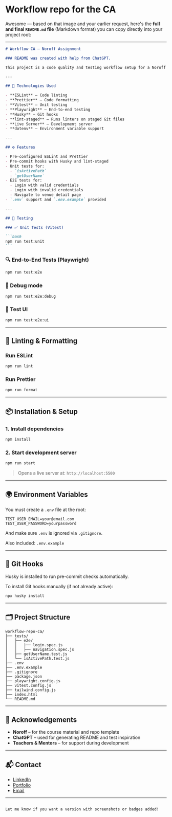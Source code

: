 # Workflow repo for the CA

Awesome — based on that image and your earlier request, here's the **full and final `README.md` file** (Markdown format) you can copy directly into your project root:

---

````markdown
# Workflow CA – Noroff Assignment

### README was created with help from ChatGPT.

This project is a code quality and testing workflow setup for a Noroff frontend course assignment. It includes linting, formatting, unit testing, and end-to-end testing using modern tools to ensure reliable and maintainable code.

---

## 🧰 Technologies Used

- **ESLint** – Code linting
- **Prettier** – Code formatting
- **Vitest** – Unit testing
- **Playwright** – End-to-end testing
- **Husky** – Git hooks
- **lint-staged** – Runs linters on staged Git files
- **Live Server** – Development server
- **dotenv** – Environment variable support

---

## ⚙️ Features

- Pre-configured ESLint and Prettier
- Pre-commit hooks with Husky and lint-staged
- Unit tests for:
  - `isActivePath`
  - `getUserName`
- E2E tests for:
  - Login with valid credentials
  - Login with invalid credentials
  - Navigate to venue detail page
- `.env` support and `.env.example` provided

---

## 🧪 Testing

### ✅ Unit Tests (Vitest)

```bash
npm run test:unit
```
````

### 🔍 End-to-End Tests (Playwright)

```bash
npm run test:e2e
```

### 🐞 Debug mode

```bash
npm run test:e2e:debug
```

### 🧪 Test UI

```bash
npm run test:e2e:ui
```

---

## 🧼 Linting & Formatting

### Run ESLint

```bash
npm run lint
```

### Run Prettier

```bash
npm run format
```

---

## 📦 Installation & Setup

### 1. Install dependencies

```bash
npm install
```

### 2. Start development server

```bash
npm run start
```

> Opens a live server at: `http://localhost:5500`

---

## 🌍 Environment Variables

You must create a `.env` file at the root:

```
TEST_USER_EMAIL=your@email.com
TEST_USER_PASSWORD=yourpassword
```

And make sure `.env` is ignored via `.gitignore`.

Also included: `.env.example`

---

## 🧠 Git Hooks

Husky is installed to run pre-commit checks automatically.

To install Git hooks manually (if not already active):

```bash
npx husky install
```

---

## 🗂️ Project Structure

```
workflow-repo-ca/
├── tests/
│   ├── e2e/
│   │   ├── login.spec.js
│   │   ├── navigation.spec.js
│   ├── getUserName.test.js
│   └── isActivePath.test.js
├── .env
├── .env.example
├── .gitignore
├── package.json
├── playwright.config.js
├── vitest.config.js
├── tailwind.config.js
├── index.html
└── README.md
```

---

## 🙌 Acknowledgements

- **Noroff** – for the course material and repo template
- **ChatGPT** – used for generating README and test inspiration
- **Teachers & Mentors** – for support during development

---

## 📬 Contact

- [LinkedIn](https://www.linkedin.com/in/petter-r%C3%B8nning-80602613a/)
- [Portfolio](https://raddishaisportfolio.netlify.app/)
- [Email](mailto:petter.arbeid@gmail.com)

---

```

Let me know if you want a version with screenshots or badges added!
```
